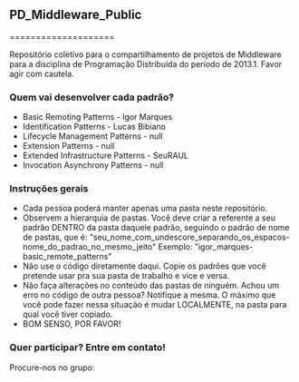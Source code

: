 <h2>PD_Middleware_Public</h2>
====================

<p>Repositório coletivo para o compartilhamento de projetos de Middleware para a disciplina de Programação Distribuída do período de 2013.1. Favor agir com cautela.</p>

<h3>Quem vai desenvolver cada padrão?</h3>

<ul>
  <li>Basic Remoting Patterns - Igor Marques</li>
  <li>Identification Patterns - Lucas Bibiano</li>
  <li>Lifecycle Management Patterns - null</li>
  <li>Extension Patterns - null</li>
  <li>Extended Infrastructure Patterns - SeuRAUL</li>
  <li>Invocation Asynchrony Patterns - null</li>
</ul>

<h3>Instruções gerais</h3>

<ul>
  <li>Cada pessoa poderá manter apenas uma pasta neste repositório.</li>
  <li>Observem a hierarquia de pastas. Você deve criar a referente a seu padrão DENTRO da pasta daquele padrão, seguindo o padrão de nome de pastas, que é: 
    "seu_nome_com_undescore_separando_os_espacos-nome_do_padrao_no_mesmo_jeito" 
    Exemplo:
    "igor_marques-basic_remote_patterns"
  </li>
  <li>Não use o código diretamente daqui. Copie os padrões que você pretende usar pra sua pasta de trabalho e vice e versa.</li>
  <li>Não faça alterações no conteúdo das pastas de ninguém. Achou um erro no código de outra pessoa? Notifique a mesma. O máximo que você pode fazer nessa situação é mudar LOCALMENTE, na pasta para qual você tiver copiado.</li>
  <li>BOM SENSO, POR FAVOR!</li>
</ul>

<h3>Quer participar? Entre em contato!</h3>

<p>Procure-nos no grupo: <a href=""></a>
